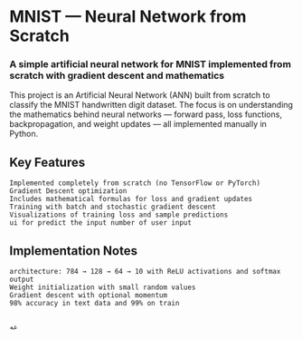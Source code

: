 # MNIST — Neural Network from Scratch

### A simple artificial neural network for MNIST implemented from scratch with gradient descent and mathematics

This project is an Artificial Neural Network (ANN) built from scratch to classify the MNIST handwritten digit dataset.
The focus is on understanding the mathematics behind neural networks — forward pass, loss functions, backpropagation, and weight updates — all implemented manually in Python.

## Key Features
  
    Implemented completely from scratch (no TensorFlow or PyTorch)
    Gradient Descent optimization
    Includes mathematical formulas for loss and gradient updates
    Training with batch and stochastic gradient descent
    Visualizations of training loss and sample predictions
    ui for predict the input number of user input

## Implementation Notes


    architecture: 784 → 128 → 64 → 10 with ReLU activations and softmax output
    Weight initialization with small random values
    Gradient descent with optional momentum
    98% accuracy in text data and 99% on train
    

    عه  
